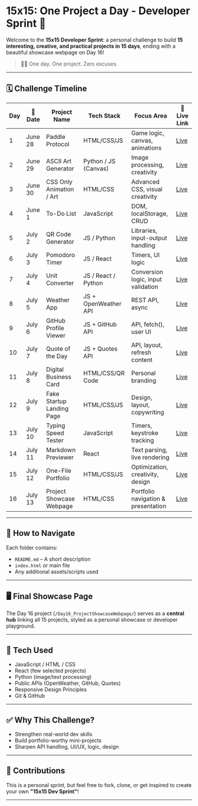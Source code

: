 # 15x15: One Project a Day - Developer Sprint 🚀

Welcome to the **15x15 Developer Sprint**: a personal challenge to build **15 interesting, creative, and practical projects in 15 days**, ending with a beautiful showcase webpage on Day 16!

> 👨‍💻 One day. One project. Zero excuses.

---

## 🗓️ Challenge Timeline

| Day | 📅 Date       | Project Name                  | Tech Stack               | Focus Area                            | 🔗 Live Link                                           |
|-----|---------------|-------------------------------|--------------------------|----------------------------------------|--------------------------------------------------------|
| 1   | June 28       | Paddle Protocol               | HTML/CSS/JS              | Game logic, canvas, animations         | [Live](https://dkulthia.github.io/Paddle-Protocol/)    |
| 2   | June 29       | ASCII Art Generator           | Python / JS (Canvas)     | Image processing, creativity           | [Live](https://dkulthia.github.io/)                    |
| 3   | June 30       | CSS Only Animation / Art      | HTML/CSS                 | Advanced CSS, visual creativity        | [Live](https://dkulthia.github.io/)                    |
| 4   | June 1        | To-Do List                    | JavaScript               | DOM, localStorage, CRUD                | [Live](https://dkulthia.github.io/)                    |
| 5   | July 2        | QR Code Generator             | JS / Python              | Libraries, input-output handling       | [Live](https://dkulthia.github.io/)                    |
| 6   | July 3        | Pomodoro Timer                | JS / React               | Timers, UI logic                       | [Live](https://dkulthia.github.io/)                    |
| 7   | July 4        | Unit Converter                | JS / React / Python      | Conversion logic, input validation     | [Live](https://dkulthia.github.io/)                    |
| 8   | July 5        | Weather App                   | JS + OpenWeather API     | REST API, async                        | [Live](https://dkulthia.github.io/)                    |
| 9   | July 6        | GitHub Profile Viewer         | JS + GitHub API          | API, fetch(), user UI                  | [Live](https://dkulthia.github.io/)                    |
| 10  | July 7        | Quote of the Day              | JS + Quotes API          | API, layout, refresh content           | [Live](https://dkulthia.github.io/)                    |
| 11  | July 8        | Digital Business Card         | HTML/CSS/QR Code         | Personal branding                      | [Live](https://dkulthia.github.io/)                    |
| 12  | July 9        | Fake Startup Landing Page     | HTML/CSS/JS              | Design, layout, copywriting            | [Live](https://dkulthia.github.io/)                    |
| 13  | July 10       | Typing Speed Tester           | JavaScript               | Timers, keystroke tracking             | [Live](https://dkulthia.github.io/)                    |
| 14  | July 11       | Markdown Previewer            | React                    | Text parsing, live rendering           | [Live](https://dkulthia.github.io/)                    |
| 15  | July 12       | One-File Portfolio            | HTML/CSS/JS              | Optimization, creativity, design       | [Live](https://dkulthia.github.io/)                    |
| 16  | July 13       | Project Showcase Webpage      | HTML/CSS                 | Portfolio navigation & presentation    | [Live](https://dkulthia.github.io/)                    |

---

## 📌 How to Navigate

Each folder contains:
- `README.md` – A short description
- `index.html` or main file
- Any additional assets/scripts used

---

## 🖥️ Final Showcase Page
The Day 16 project (`/Day16_ProjectShowcaseWebpage/`) serves as a **central hub** linking all 15 projects, styled as a personal showcase or developer playground.

---

## 🧰 Tech Used

- JavaScript / HTML / CSS
- React (few selected projects)
- Python (image/text processing)
- Public APIs (OpenWeather, GitHub, Quotes)
- Responsive Design Principles
- Git & GitHub

---

## ✅ Why This Challenge?

- Strengthen real-world dev skills
- Build portfolio-worthy mini-projects
- Sharpen API handling, UI/UX, logic, design

---

## 🙌 Contributions

This is a personal sprint, but feel free to fork, clone, or get inspired to create your own **"15x15 Dev Sprint"**!

---
